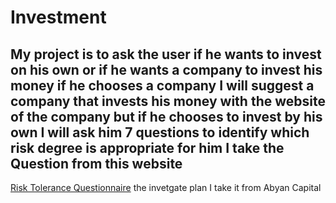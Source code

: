 # Investment
## My project is to ask the user if he wants to invest on his own or if he wants a company to invest his money if he chooses a company I will suggest a company that invests his money with the website of the company but if he chooses  to invest by his own I will ask him 7 questions to identify which risk degree is appropriate for him I take the Question from this website 
[Risk Tolerance Questionnaire](https://s21.q4cdn.com/198919461/files/doc_downloads/enterprise-components/assessment_reports/IWT_CurrentReport_RiskToleranceQuest.pdf)
the invetgate plan I take it from Abyan Capital 
